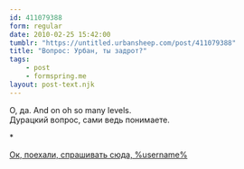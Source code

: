 ```yaml
---
id: 411079388
form: regular
date: 2010-02-25 15:42:00
tumblr: "https://untitled.urbansheep.com/post/411079388"
title: "Вопрос: Урбан, ты задрот?"
tags:
    - post
    - formspring.me
layout: post-text.njk
---
```


<p class="formspringmeAnswer">О, да. And on oh so many levels.<br/>
Дурацкий вопрос, сами ведь понимаете.</p>

<p>*</p>

<p class="formspringmeFooter">
    <a href="http://formspring.me/urbansheep">Ок, поехали, спрашивать сюда, %username%</a>
</p>

